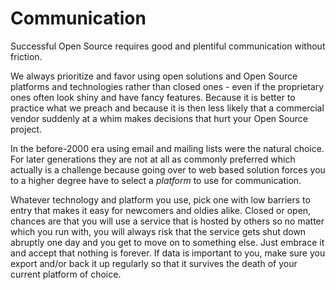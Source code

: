 # Communication

Successful Open Source requires good and plentiful communication without
friction.

We always prioritize and favor using open solutions and Open Source platforms
and technologies rather than closed ones - even if the proprietary ones often
look shiny and have fancy features. Because it is better to practice what we
preach and because it is then less likely that a commercial vendor suddenly at
a whim makes decisions that hurt your Open Source project.

In the before-2000 era using email and mailing lists were the natural choice.
For later generations they are not at all as commonly preferred which actually
is a challenge because going over to web based solution forces you to a higher
degree have to select a *platform* to use for communication.

Whatever technology and platform you use, pick one with low barriers to entry
that makes it easy for newcomers and oldies alike. Closed or open, chances are
that you will use a service that is hosted by others so no matter which you
run with, you will always risk that the service gets shut down abruptly one
day and you get to move on to something else. Just embrace it and accept that
nothing is forever. If data is important to you, make sure you export and/or
back it up regularly so that it survives the death of your current platform of
choice.
